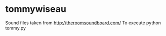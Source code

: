 # tommywiseau

Sound files taken from http://theroomsoundboard.com/
To execute
    python tommy.py

